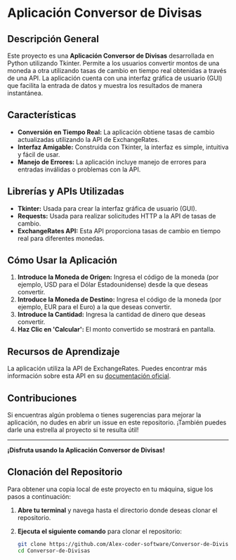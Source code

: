 # Aplicación Conversor de Divisas

## Descripción General

Este proyecto es una **Aplicación Conversor de Divisas** desarrollada en Python utilizando Tkinter. Permite a los usuarios convertir montos de una moneda a otra utilizando tasas de cambio en tiempo real obtenidas a través de una API. La aplicación cuenta con una interfaz gráfica de usuario (GUI) que facilita la entrada de datos y muestra los resultados de manera instantánea.

## Características

- **Conversión en Tiempo Real:** La aplicación obtiene tasas de cambio actualizadas utilizando la API de ExchangeRates.
- **Interfaz Amigable:** Construida con Tkinter, la interfaz es simple, intuitiva y fácil de usar.
- **Manejo de Errores:** La aplicación incluye manejo de errores para entradas inválidas o problemas con la API.

## Librerías y APIs Utilizadas

- **Tkinter:** Usada para crear la interfaz gráfica de usuario (GUI).
- **Requests:** Usada para realizar solicitudes HTTP a la API de tasas de cambio.
- **ExchangeRates API:** Esta API proporciona tasas de cambio en tiempo real para diferentes monedas.

## Cómo Usar la Aplicación

1. **Introduce la Moneda de Origen:** Ingresa el código de la moneda (por ejemplo, USD para el Dólar Estadounidense) desde la que deseas convertir.
2. **Introduce la Moneda de Destino:** Ingresa el código de la moneda (por ejemplo, EUR para el Euro) a la que deseas convertir.
3. **Introduce la Cantidad:** Ingresa la cantidad de dinero que deseas convertir.
4. **Haz Clic en 'Calcular':** El monto convertido se mostrará en pantalla.

## Recursos de Aprendizaje

La aplicación utiliza la API de ExchangeRates. Puedes encontrar más información sobre esta API en su [documentación oficial](https://exchangeratesapi.io/documentation/).

## Contribuciones

Si encuentras algún problema o tienes sugerencias para mejorar la aplicación, no dudes en abrir un issue en este repositorio. ¡También puedes darle una estrella al proyecto si te resulta útil!

---

**¡Disfruta usando la Aplicación Conversor de Divisas!**

## Clonación del Repositorio

Para obtener una copia local de este proyecto en tu máquina, sigue los pasos a continuación:

1. **Abre tu terminal** y navega hasta el directorio donde deseas clonar el repositorio.
   
2. **Ejecuta el siguiente comando** para clonar el repositorio:

   ```bash
   git clone https://github.com/Alex-coder-software/Conversor-de-Divisas.git
   cd Conversor-de-Divisas
